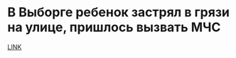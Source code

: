# В Выборге ребенок застрял в грязи на улице, пришлось вызвать МЧС



[LINK](https://varlamov.ru/3362702.html)